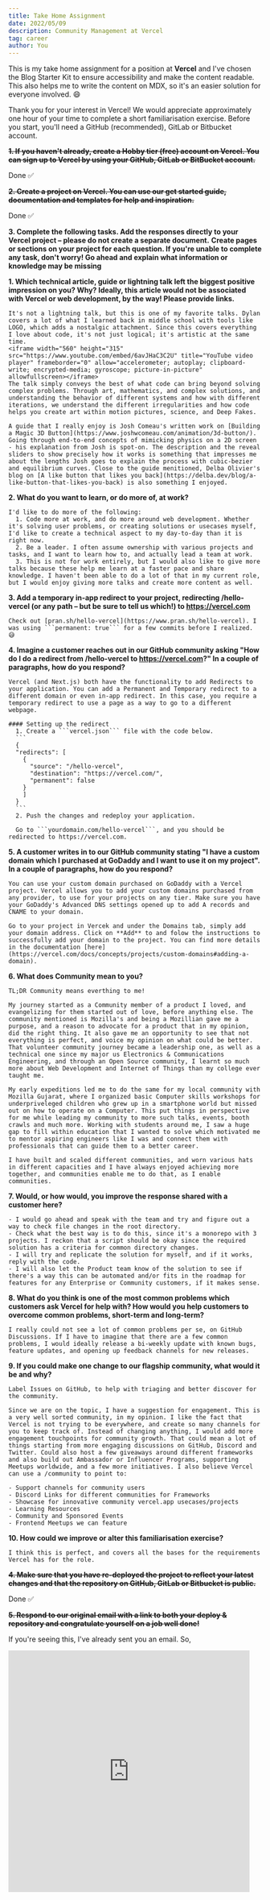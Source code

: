 ```yaml
---
title: Take Home Assignment
date: 2022/05/09
description: Community Management at Vercel
tag: career
author: You
---
```


This is my take home assignment for a position at **Vercel** and I've chosen the Blog Starter Kit to ensure accessibility and make the content readable. This also helps me to write the content on MDX, so it's an easier solution for everyone involved. 😄

Thank you for your interest in Vercel! We would appreciate approximately one hour of your time to complete a short familiarisation exercise. Before you start, you'll need a GitHub (recommended), GitLab or Bitbucket account. 

~~**1. If you haven't already, create a Hobby tier (free) account on Vercel. You can sign up to Vercel by using your GitHub, GitLab or BitBucket account.**~~

Done ✅

~~**2. Create a project on Vercel. You can use our get started guide, documentation and templates for help and inspiration.**~~

Done ✅

**3. Complete the following tasks. Add the responses directly to your Vercel project – please do not create a separate document.**
**Create pages or sections on your project for each question. If you're unable to complete any task, don't worry! Go ahead and explain what information or knowledge may be missing**

  **1. Which technical article, guide or lightning talk left the biggest positive impression on you? Why? Ideally, this article would not be associated with Vercel or web development, by the way! Please provide links.**

    It's not a lightning talk, but this is one of my favorite talks. Dylan covers a lot of what I learned back in middle school with tools like LOGO, which adds a nostalgic attachment. Since this covers everything I love about code, it's not just logical; it's artistic at the same time.
    <iframe width="560" height="315" src="https://www.youtube.com/embed/6avJHaC3C2U" title="YouTube video player" frameborder="0" allow="accelerometer; autoplay; clipboard-write; encrypted-media; gyroscope; picture-in-picture" allowfullscreen></iframe>
    The talk simply conveys the best of what code can bring beyond solving complex problems. Through art, mathematics, and complex solutions, and understanding the behavior of different systems and how with different iterations, we understand the different irregularities and how code helps you create art within motion pictures, science, and Deep Fakes.

    A guide that I really enjoy is Josh Comeau's written work on [Building a Magic 3D Button](https://www.joshwcomeau.com/animation/3d-button/). Going through end-to-end concepts of mimicking physics on a 2D screen - his explanation from Josh is spot-on. The description and the reveal sliders to show precisely how it works is something that impresses me about the lengths Josh goes to explain the process with cubic-bezier and equilibrium curves. Close to the guide menitioned, Delba Olivier's blog on [A like button that likes you back](https://delba.dev/blog/a-like-button-that-likes-you-back) is also something I enjoyed.


  **2. What do you want to learn, or do more of, at work?**

    I'd like to do more of the following:
      1. Code more at work, and do more around web development. Whether it's solving user problems, or creating solutions or usecases myself, I'd like to create a technical aspect to my day-to-day than it is right now.
      2. Be a leader. I often assume ownership with various projects and tasks, and I want to learn how to, and actually lead a team at work.
      3. This is not for work entirely, but I would also like to give more talks because these help me learn at a faster pace and share knowledge. I haven't been able to do a lot of that in my current role, but I would enjoy giving more talks and create more content as well.


  **3. Add a temporary in-app redirect to your project, redirecting /hello-vercel (or any path – but be sure to tell us which!) to https://vercel.com**

    Check out [pran.sh/hello-vercel](https://www.pran.sh/hello-vercel). I was using ```permanent: true``` for a few commits before I realized. 😅


  **4. Imagine a customer reaches out in our GitHub community asking "How do I do a redirect from /hello-vercel to https://vercel.com?" In a couple of paragraphs, how do you respond?**

    Vercel (and Next.js) both have the functionality to add Redirects to your application. You can add a Permanent and Temporary redirect to a different domain or even in-app redirect. In this case, you require a temporary redirect to use a page as a way to go to a different webpage.
  
    #### Setting up the redirect
      1. Create a ```vercel.json``` file with the code below.
      ```
      {
      "redirects": [
        { 
          "source": "/hello-vercel",
          "destination": "https://vercel.com/", 
          "permanent": false
        }
        ]
      }
      ```
      2. Push the changes and redeploy your application.
    
      Go to ```yourdomain.com/hello-vercel```, and you should be redirected to https://vercel.com.


  **5. A customer writes in to our GitHub community stating "I have a custom domain which I purchased at GoDaddy and I want to use it on my project". In a couple of paragraphs, how do you respond?** 

    You can use your custom domain purchased on GoDaddy with a Vercel project. Vercel allows you to add your custom domains purchased from any provider, to use for your projects on any tier. Make sure you have your GoDaddy's Advanced DNS settings opened up to add A records and CNAME to your domain. 
    
    Go to your project in Vercek and under the Domains tab, simply add your domain address. Click on **Add** to and folow the instructions to successfully add your domain to the project. You can find more details in the documentation [here](https://vercel.com/docs/concepts/projects/custom-domains#adding-a-domain).


  **6. What does Community mean to you?**
  
    TL;DR Community means everthing to me!

    My journey started as a Community member of a product I loved, and evangelizing for them started out of love, before anything else. The community mentioned is Mozilla's and being a Mozillian gave me a purpose, and a reason to advocate for a product that in my opinion, did the right thing. It also gave me an opportunity to see that not everything is perfect, and voice my opinion on what could be better. That volunteer community journey became a leadership one, as well as a technical one since my major us Electronics & Communications Engineering, and through an Open Source community, I learnt so much more about Web Development and Internet of Things than my college ever taught me.

    My early expeditions led me to do the same for my local community with Mozilla Gujarat, where I organized basic Computer skills workshops for underpriveleged children who grew up in a smartphone world but missed out on how to operate on a Computer. This put things in perspective for me while leading my community to more such talks, events, booth crawls and much more. Working with students around me, I saw a huge gap to fill within education that I wanted to solve which motivated me to mentor aspiring engineers like I was and connect them with professionals that can guide them to a better career.

    I have built and scaled different communities, and worn various hats in different capacities and I have always enjoyed achieving more together, and communities enable me to do that, as I enable communities.

  **7. Would, or how would, you improve the response shared with a customer here?** 
  
    - I would go ahead and speak with the team and try and figure out a way to check file changes in the root directory. 
    - Check what the best way is to do this, since it's a monorepo with 3 projects. I reckon that a script should be okay since the required solution has a criteria for common directory changes.
    - I will try and replicate the solution for myself, and if it works, reply with the code.
    - I will also let the Product team know of the solution to see if there's a way this can be automated and/or fits in the roadmap for features for any Enterprise or Community customers, if it makes sense.
  

  **8. What do you think is one of the most common problems which customers ask Vercel for help with? How would you help customers to overcome common problems, short-term and long-term?** 

    I really could not see a lot of common problems per se, on GitHub Discussions. If I have to imagine that there are a few common problems, I would ideally release a bi-weekly update with known bugs, feature updates, and opening up feedback channels for new releases.


  **9. If you could make one change to our flagship community, what would it be and why?** 

    Label Issues on GitHub, to help with triaging and better discover for the community.

    Since we are on the topic, I have a suggestion for engagement. This is a very well sorted community, in my opinion. I like the fact that Vercel is not trying to be everywhere, and create so many channels for you to keep track of. Instead of changing anything, I would add more engagement touchpoints for community growth. That could mean a lot of things starting from more engaging discussions on GitHub, Discord and Twitter. Could also host a few giveaways around different frameworks and also build out Ambassador or Influencer Programs, supporting Meetups worldwide, and a few more initiatives. I also believe Vercel can use a /community to point to:

    - Support channels for community users
    - Discord Links for different communities for Frameworks
    - Showcase for innovative community vercel.app usecases/projects
    - Learning Resources
    - Community and Sponsored Events
    - Frontend Meetups we can feature


  **10. How could we improve or alter this familiarisation exercise?** 

    I think this is perfect, and covers all the bases for the requirements Vercel has for the role.


~~**4. Make sure that you have re-deployed the project to reflect your latest changes and that the repository on GitHub, GitLab or Bitbucket is public.**~~

  Done ✅

~~**5. Respond to our original email with a link to both your deploy & repository and congratulate yourself on a job well done!**~~

If you're seeing this, I've already sent you an email. So,
<iframe src="https://giphy.com/embed/mn1cym1jiJOUg" width="480" height="480" frameBorder="0" class="giphy-embed" allowFullScreen></iframe><p><a href="https://giphy.com/gifs/reactiongifs-mn1cym1jiJOUg"></a></p>
